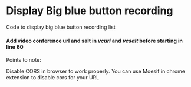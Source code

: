 # Display Big blue button recording

Code to display big blue button recording list
#### Add video conference url and salt in _vcurl_ and _vcsalt_ before starting in line 60

Points to note:

Disable CORS in browser to work properly. 
You can use Moesif in chrome extension to disable cors for your URL
